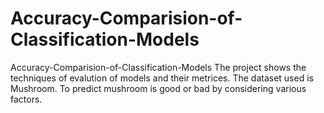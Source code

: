 # Accuracy-Comparision-of-Classification-Models
Accuracy-Comparision-of-Classification-Models The project shows the techniques of evalution of models and their metrices. The dataset used is Mushroom. To predict mushroom is good or bad by considering various factors.

